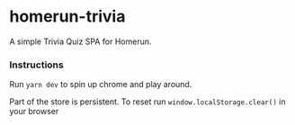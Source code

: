 # homerun-trivia

A simple Trivia Quiz SPA for Homerun.

### Instructions

Run `yarn dev` to spin up chrome and play around.

Part of the store is persistent. To reset run `window.localStorage.clear()` in your browser
